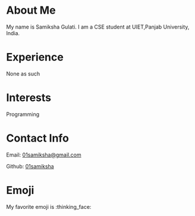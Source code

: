 # About Me
My name is Samiksha Gulati. I am a CSE student at UIET,Panjab University, India.

# Experience
None as such

# Interests
Programming

# Contact Info
Email: [01samiksha@gmail.com](mailto:01samiksha@gmail.com)

Github: [01samiksha](https://github.com/01samiksha)

# Emoji
My favorite emoji is :thinking_face:


